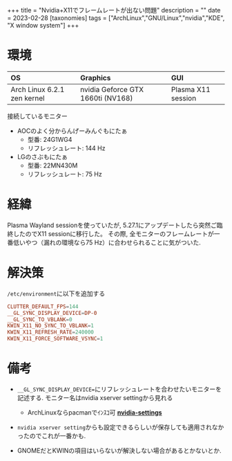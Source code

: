 +++
title = "Nvidia+X11でフレームレートが出ない問題"
description = ""
date = 2023-02-28
[taxonomies]
tags = ["ArchLinux","GNU/Linux","nvidia","KDE", "X window system"]
+++

# 環境

|OS|Graphics|GUI|
|:--|:--|:--|
|Arch Linux 6.2.1 zen kernel|nvidia Geforce GTX 1660ti (NV168)|Plasma X11 session|

接続しているモニター

- AOCのよく分からんげーみんぐもにたぁ
    - 型番: 24G1WG4
    - リフレッシュレート: 144 Hz
- LGのさぶもにたぁ
    - 型番: 22MN430M
    - リフレッシュレート: 75 Hz

# 経緯

Plasma Wayland sessionを使っていたが, 5.27.1にアップデートしたら突然ご臨終したのでX11 sessionに移行した。
その際, 全モニターのフレームレートが一番低いやつ（漏れの環境なら75 Hz）に合わせられることに気がついた.


# 解決策

`/etc/environment`に以下を追加する

```.conf
CLUTTER_DEFAULT_FPS=144
__GL_SYNC_DISPLAY_DEVICE=DP-0
__GL_SYNC_TO_VBLANK=0
KWIN_X11_NO_SYNC_TO_VBLANK=1
KWIN_X11_REFRESH_RATE=240000
KWIN_X11_FORCE_SOFTWARE_VSYNC=1
```

# 備考

- `__GL_SYNC_DISPLAY_DEVICE=`にリフレッシュレートを合わせたいモニターを記述する. モニター名はnvidia xserver settingから見れる

    - ArchLinuxならpacmanでｲﾝｽｺ可  __[nvidia-settings](https://archlinux.org/packages/extra/x86_64/nvidia-settings/)__

- `nvidia xserver setting`からも設定できるらしいが保存しても適用されなかったのでこれが一番かも.

- GNOMEだとKWINの項目はいらないが解決しない場合があるとかないとか.

